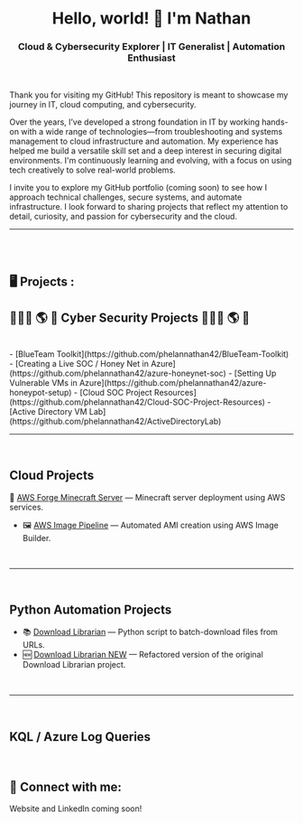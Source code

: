 

<h1 align="center">Hello, world! 👋 I'm Nathan</h1>
<h3 align="center">Cloud & Cybersecurity Explorer | IT Generalist | Automation Enthusiast</h3>
<br />

Thank you for visiting my GitHub! This repository is meant to showcase my journey in IT, cloud computing, and cybersecurity.

Over the years, I’ve developed a strong foundation in IT by working hands-on with a wide range of technologies—from troubleshooting and systems management to cloud infrastructure and automation. My experience has helped me build a versatile skill set and a deep interest in securing digital environments. I'm continuously learning and evolving, with a focus on using tech creatively to solve real-world problems.

I invite you to explore my GitHub portfolio (coming soon) to see how I approach technical challenges, secure systems, and automate infrastructure. I look forward to sharing projects that reflect my attention to detail, curiosity, and passion for cybersecurity and the cloud.

---

<br />
<br />

<h2>🖥️ Projects :</h2>

<h2>👨🏻‍💻 🌎 🔐 Cyber Security Projects 👨🏻‍💻 🌎 🔐</h2>
<br />
- [BlueTeam Toolkit](https://github.com/phelannathan42/BlueTeam-Toolkit)
- [Creating a Live SOC / Honey Net in Azure](https://github.com/phelannathan42/azure-honeynet-soc)
- [Setting Up Vulnerable VMs in Azure](https://github.com/phelannathan42/azure-honeypot-setup)
- [Cloud SOC Project Resources](https://github.com/phelannathan42/Cloud-SOC-Project-Resources)
- [Active Directory VM Lab](https://github.com/phelannathan42/ActiveDirectoryLab)

---

<br />

## Cloud Projects
🔧 [AWS Forge Minecraft Server](https://github.com/phelannathan42/aws-forge-minecraft-server) — Minecraft server deployment using AWS services.
- 🖼️ [AWS Image Pipeline](https://github.com/phelannathan42/AWS-Image-Pipeline) — Automated AMI creation using AWS Image Builder.

<br />

---

<br />

## Python Automation Projects
- 📚 [Download Librarian](https://github.com/phelannathan42/Download-Librarian) — Python script to batch-download files from URLs.
- 🆕 [Download Librarian NEW](https://github.com/phelannathan42/Download-Librarian-NEW) — Refactored version of the original Download Librarian project.

<br />

---

<br />

## KQL / Azure Log Queries
<!-- Project list to be updated -->

<br />

<h2>📲 Connect with me:</h2>

Website and LinkedIn coming soon!
